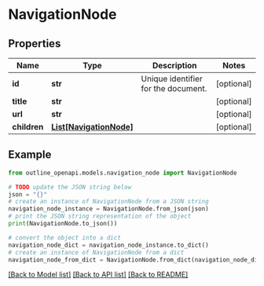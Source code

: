 # NavigationNode


## Properties

Name | Type | Description | Notes
------------ | ------------- | ------------- | -------------
**id** | **str** | Unique identifier for the document. | [optional] 
**title** | **str** |  | [optional] 
**url** | **str** |  | [optional] 
**children** | [**List[NavigationNode]**](NavigationNode.md) |  | [optional] 

## Example

```python
from outline_openapi.models.navigation_node import NavigationNode

# TODO update the JSON string below
json = "{}"
# create an instance of NavigationNode from a JSON string
navigation_node_instance = NavigationNode.from_json(json)
# print the JSON string representation of the object
print(NavigationNode.to_json())

# convert the object into a dict
navigation_node_dict = navigation_node_instance.to_dict()
# create an instance of NavigationNode from a dict
navigation_node_from_dict = NavigationNode.from_dict(navigation_node_dict)
```
[[Back to Model list]](../README.md#documentation-for-models) [[Back to API list]](../README.md#documentation-for-api-endpoints) [[Back to README]](../README.md)


